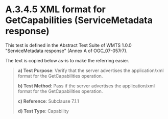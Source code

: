 # A.3.4.5 XML format for GetCapabilities (ServiceMetadata response)

This test is defined in the Abstract Test Suite of WMTS 1.0.0 "ServiceMetadata response" (Annex A of OGC_07-057r7).

The text is copied below as-is to make the referring easier.

> **a) Test Purpose**: Verify that the server advertises the application/xml format for the GetCapabilities operation.
>
> **b) Test Method**: Pass if the server advertises the application/xml format for the GetCapabilities operation.
>
> **c) Reference**: Subclause 7.1.1
>
> **d) Test Type**: Capability
